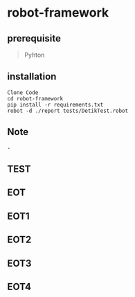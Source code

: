 # robot-framework
## prerequisite
>Pyhton

## installation
```
Clone Code 
cd robot-framework
pip install -r requirements.txt
robot -d ./report tests/DetikTest.robot
```

## Note
```
-

```

## TEST
## EOT
## EOT1

## EOT2

## EOT3

## EOT4
